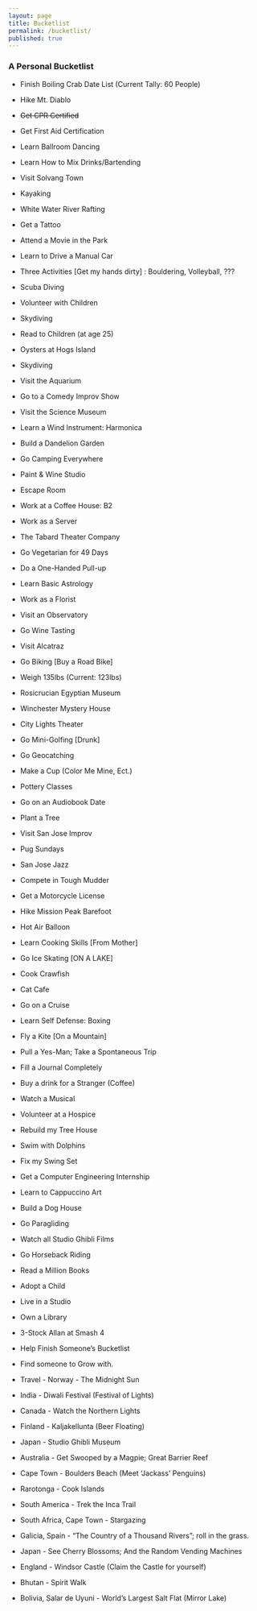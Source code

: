```yaml
---
layout: page
title: Bucketlist
permalink: /bucketlist/
published: true
---
```



### A Personal Bucketlist

- Finish Boiling Crab Date List (Current Tally: 60 People)

- Hike Mt. Diablo
- ~~Get CPR Certified~~
- Get First Aid Certification
- Learn Ballroom Dancing
- Learn How to Mix Drinks/Bartending
- Visit Solvang Town
- Kayaking
- White Water River Rafting
- Get a Tattoo
- Attend a Movie in the Park
- Learn to Drive a Manual Car
- Three Activities [Get my hands dirty] : Bouldering, Volleyball, ???
- Scuba Diving
- Volunteer with Children
- Skydiving
- Read to Children (at age 25)
- Oysters at Hogs Island
- Skydiving
- Visit the Aquarium
- Go to a Comedy Improv Show
- Visit the Science Museum
- Learn a Wind Instrument: Harmonica
- Build a Dandelion Garden
- Go Camping Everywhere
- Paint & Wine Studio
- Escape Room
- Work at a Coffee House: B2
- Work as a Server
- The Tabard Theater Company
- Go Vegetarian for 49 Days
- Do a One-Handed Pull-up
- Learn Basic Astrology
- Work as a Florist
- Visit an Observatory
- Go Wine Tasting
- Visit Alcatraz
- Go Biking [Buy a Road Bike]
- Weigh 135lbs (Current: 123lbs)
- Rosicrucian Egyptian Museum
- Winchester Mystery House
- City Lights Theater
- Go Mini-Golfing [Drunk]
- Go Geocatching
- Make a Cup (Color Me Mine, Ect.)
- Pottery Classes
- Go on an Audiobook Date
- Plant a Tree
- Visit San Jose Improv
- Pug Sundays
- San Jose Jazz
- Compete in Tough Mudder
- Get a Motorcycle License
- Hike Mission Peak Barefoot
- Hot Air Balloon
- Learn Cooking Skills [From Mother]
- Go Ice Skating [ON A LAKE]
- Cook Crawfish
- Cat Cafe
- Go on a Cruise
- Learn Self Defense: Boxing
- Fly a Kite [On a Mountain]
- Pull a Yes-Man; Take a Spontaneous Trip
- Fill a Journal Completely
- Buy a drink for a Stranger (Coffee)
- Watch a Musical
- Volunteer at a Hospice
- Rebuild my Tree House
- Swim with Dolphins
- Fix my Swing Set
- Get a Computer Engineering Internship
- Learn to Cappuccino Art
- Build a Dog House
- Go Paragliding
- Watch all Studio Ghibli Films
- Go Horseback Riding
- Read a Million Books
- Adopt a Child
- Live in a Studio
- Own a Library
- 3-Stock Allan at Smash 4
- Help Finish Someone’s Bucketlist
- Find someone to Grow with.


- Travel
		- Norway - The Midnight Sun
- India - Diwali Festival (Festival of Lights)
- Canada - Watch the Northern Lights
- Finland - Kaljakellunta (Beer Floating)
- Japan - Studio Ghibli Museum
- Australia - Get Swooped by a Magpie; Great Barrier Reef
- Cape Town - Boulders Beach (Meet ‘Jackass’ Penguins)
- Rarotonga - Cook Islands
- South America - Trek the Inca Trail
- South Africa, Cape Town - Stargazing
- Galicia, Spain - “The Country of a Thousand Rivers”; roll in the grass.
- Japan - See Cherry Blossoms; And the Random Vending Machines
- England - Windsor Castle (Claim the Castle for yourself)
- Bhutan - Spirit Walk
- Bolivia, Salar de Uyuni - World’s Largest Salt Flat (Mirror Lake)
